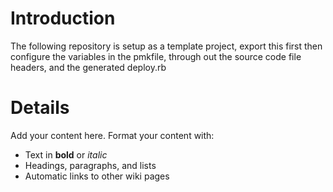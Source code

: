 # Introduction #
The following repository is setup as a template project, export this first then configure the variables in the pmkfile, through out the source code file headers, and the generated deploy.rb

# Details #

Add your content here.  Format your content with:
  * Text in **bold** or _italic_
  * Headings, paragraphs, and lists
  * Automatic links to other wiki pages
